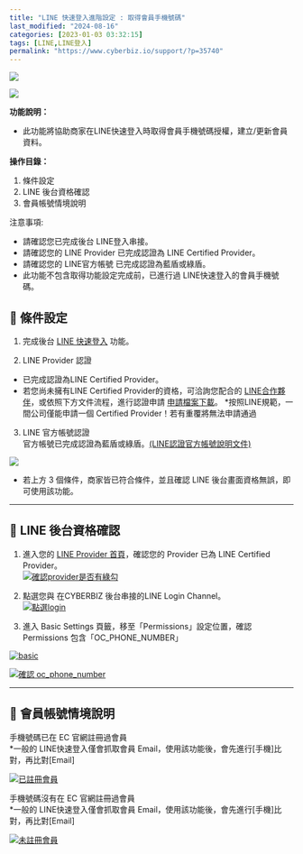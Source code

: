 ```yaml
---
title: "LINE 快速登入進階設定 : 取得會員手機號碼"
last_modified: "2024-08-16"
categories: [2023-01-03 03:32:15]
tags: [LINE,LINE登入]
permalink: "https://www.cyberbiz.io/support/?p=35740"
---
```


![](https://www.cyberbiz.io/support/wp-content/uploads/適用站別.png)

[![](https://www.cyberbiz.io/support/wp-content/uploads/台灣站.png)](https://www.cyberbiz.io/support/?page_id=2490)

**功能說明：**  

* 此功能將協助商家在LINE快速登入時取得會員手機號碼授權，建立/更新會員資料。 

**操作目錄：**

1. 條件設定
2. LINE 後台資格確認
3. 會員帳號情境說明

注意事項:  

* 請確認您已完成後台 LINE登入串接。
* 請確認您的 LINE Provider 已完成認證為 LINE Certified Provider。
* 請確認您的 LINE官方帳號 已完成認證為藍盾或綠盾。
* 此功能不包含取得功能設定完成前，已進行過 LINE快速登入的會員手機號碼。



## 📌 條件設定



1. 完成後台 [LINE 快速登入](https://www.cyberbiz.io/support/?p=675) 功能。


2. LINE Provider 認證 
* 已完成認證為LINE Certified Provider。
* 若您尚未擁有LINE Certified Provider的資格，可洽詢您配合的 [LINE合作夥伴](https://tw.linebiz.com/partner/sales-partner/)，或依照下方文件流程，進行認證申請 [申請檔案下載](https://drive.google.com/file/d/1Tm15QlpkfYWUrQbSGESD3ggsnP4qJNC2/view)。 
*按照LINE規範，一間公司僅能申請一個 Certified Provider！若有重覆將無法申請通過


3. LINE 官方帳號認證  
官方帳號已完成認證為藍盾或綠盾。[(LINE認證官方帳號說明文件)](https://tw.linebiz.com/column/line-lac-id-0418/)



![](https://www.cyberbiz.io/support/wp-content/uploads/fountain-pen.png)

* 若上方 3 個條件，商家皆已符合條件，並且確認 LINE 後台畫面資格無誤，即可使用該功能。

* * *

## 📌 LINE 後台資格確認



1. 進入您的 [LINE Provider 首頁](https://developers.line.biz/en/)，確認您的 Provider 已為 LINE Certified Provider。  
[![確認provider是否有綠勾](https://www.cyberbiz.io/support/wp-content/uploads/LINE-快速登入取得會員手機號碼01.png)](https://www.cyberbiz.io/support/wp-content/uploads/LINE-快速登入取得會員手機號碼01.png)



2. 點選您與 在CYBERBIZ 後台串接的LINE Login Channel。  
[![點選login](https://www.cyberbiz.io/support/wp-content/uploads/LINE-快速登入取得會員手機號碼02.png)](https://www.cyberbiz.io/support/wp-content/uploads/LINE-快速登入取得會員手機號碼02.png)



3. 進入 Basic Settings 頁籤，移至「Permissions」設定位置，確認 Permissions 包含「OC_PHONE_NUMBER」  

[![basic](https://www.cyberbiz.io/support/wp-content/uploads/LINE-快速登入取得會員手機號碼03.png)](https://www.cyberbiz.io/support/wp-content/uploads/LINE-快速登入取得會員手機號碼03.png)

[![確認 oc_phone_number](https://www.cyberbiz.io/support/wp-content/uploads/LINE-快速登入取得會員手機號碼04.png)](https://www.cyberbiz.io/support/wp-content/uploads/LINE-快速登入取得會員手機號碼04.png)



* * *



## 📌 會員帳號情境說明



手機號碼已在 EC 官網註冊過會員  
*一般的 LINE快速登入僅會抓取會員 Email，使用該功能後，會先進行[手機]比對，再比對[Email] 


[![已註冊會員](https://www.cyberbiz.io/support/wp-content/uploads/LINE-快速登入取得會員手機號碼05.png)](https://www.cyberbiz.io/support/wp-content/uploads/LINE-快速登入取得會員手機號碼05.png)  


手機號碼沒有在 EC 官網註冊過會員  
*一般的 LINE快速登入僅會抓取會員 Email，使用該功能後，會先進行[手機]比對，再比對[Email] 


[![未註冊會員](https://www.cyberbiz.io/support/wp-content/uploads/LINE-快速登入取得會員手機號碼06.png)](https://www.cyberbiz.io/support/wp-content/uploads/LINE-快速登入取得會員手機號碼06.png)


